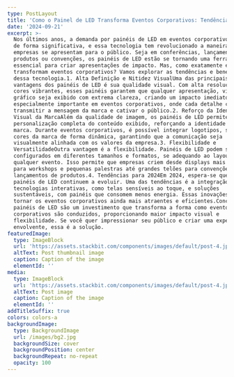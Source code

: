 ```yaml
---
type: PostLayout
title: 'Como o Painel de LED Transforma Eventos Corporativos: Tendências e Benefícios'
date: '2024-09-21'
excerpt: >-
  Nos últimos anos, a demanda por painéis de LED em eventos corporativos cresceu
  de forma significativa, e essa tecnologia tem revolucionado a maneira como
  empresas se apresentam para o público. Seja em conferências, lançamentos de
  produtos ou convenções, os painéis de LED estão se tornando uma ferramenta
  essencial para criar apresentações de impacto. Mas, como exatamente eles
  transformam eventos corporativos? Vamos explorar as tendências e benefícios
  dessa tecnologia.1. Alta Definição e Nitidez VisualUma das principais
  vantagens dos painéis de LED é sua qualidade visual. Com alta resolução e
  cores vibrantes, esses painéis garantem que qualquer apresentação, vídeo ou
  gráfico seja exibido com extrema clareza, criando um impacto imediato. Isso é
  especialmente importante em eventos corporativos, onde cada detalhe conta para
  transmitir a mensagem da marca e cativar o público.2. Reforço da Identidade
  Visual da MarcaAlém da qualidade de imagem, os painéis de LED permitem uma
  personalização completa do conteúdo exibido, reforçando a identidade visual da
  marca. Durante eventos corporativos, é possível integrar logotipos, slogans e
  cores da marca de forma dinâmica, garantindo que a comunicação seja
  visualmente alinhada com os valores da empresa.3. Flexibilidade e
  VersatilidadeOutra vantagem é a flexibilidade. Painéis de LED podem ser
  configurados em diferentes tamanhos e formatos, se adequando ao layout de
  qualquer evento. Isso permite que empresas criem desde displays mais compactos
  para workshops e pequenas palestras até grandes telões para convenções e
  lançamentos de produtos.4. Tendências para 2024Em 2024, espera-se que os
  painéis de LED continuem a evoluir. Uma das tendências é a integração com
  tecnologias interativas, como telas sensíveis ao toque, e soluções
  sustentáveis, com painéis que consomem menos energia. Essas inovações prometem
  tornar os eventos corporativos ainda mais atraentes e eficientes.Conclusão: Os
  painéis de LED são um investimento que transforma a forma como eventos
  corporativos são conduzidos, proporcionando maior impacto visual e
  flexibilidade. Se você quer impressionar seu público e criar uma experiência
  envolvente, essa é a solução.
featuredImage:
  type: ImageBlock
  url: 'https://assets.stackbit.com/components/images/default/post-4.jpeg'
  altText: Post thumbnail image
  caption: Caption of the image
  elementId: ''
media:
  type: ImageBlock
  url: 'https://assets.stackbit.com/components/images/default/post-4.jpeg'
  altText: Post image
  caption: Caption of the image
  elementId: ''
addTitleSuffix: true
colors: colors-a
backgroundImage:
  type: BackgroundImage
  url: /images/bg2.jpg
  backgroundSize: cover
  backgroundPosition: center
  backgroundRepeat: no-repeat
  opacity: 100
---
```

